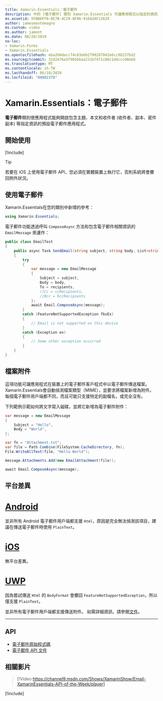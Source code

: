 ```yaml
---
title: Xamarin.Essentials：電子郵件
description: 中的 [電子郵件] 類別 Xamarin.Essentials 可讓應用程式以指定的資訊開啟預設的電子郵件應用程式，包括主旨、本文和收件者（收件者、副本、密件副本）。
ms.assetid: 5FBB6FF0-0E7B-4C29-8F06-91642AF12629
author: jamesmontemagno
ms.custom: video
ms.author: jamont
ms.date: 08/20/2019
no-loc:
- Xamarin.Forms
- Xamarin.Essentials
ms.openlocfilehash: eba2b6decc74c63e6b2790287842e6cc9b237bd2
ms.sourcegitcommit: 32d2476a5f9016baa231b7471c88c1d4ccc08eb8
ms.translationtype: MT
ms.contentlocale: zh-TW
ms.lasthandoff: 06/18/2020
ms.locfileid: "84802378"
---
```

# <a name="xamarinessentials-email"></a>Xamarin.Essentials：電子郵件

**電子郵件**類別使應用程式能夠開啟包含主題、本文和收件者 (收件者、副本、密件副本) 等指定資訊的預設電子郵件應用程式。

## <a name="get-started"></a>開始使用

[!include[](~/essentials/includes/get-started.md)]

> [!TIP]
> 若要在 iOS 上使用電子郵件 API，您必須在實體裝置上執行它，否則系統將會擲回例外狀況。

## <a name="using-email"></a>使用電子郵件

Xamarin.Essentials在您的類別中新增的參考：

```csharp
using Xamarin.Essentials;
```

電子郵件功能透過呼叫 `ComposeAsync` 方法和包含電子郵件相關資訊的 `EmailMessage` 來運作：

```csharp
public class EmailTest
{
    public async Task SendEmail(string subject, string body, List<string> recipients)
    {
        try
        {
            var message = new EmailMessage
            {
                Subject = subject,
                Body = body,
                To = recipients,
                //Cc = ccRecipients,
                //Bcc = bccRecipients
            };
            await Email.ComposeAsync(message);
        }
        catch (FeatureNotSupportedException fbsEx)
        {
            // Email is not supported on this device
        }
        catch (Exception ex)
        {
            // Some other exception occurred
        }
    }
}
```

## <a name="file-attachments"></a>檔案附件

這項功能可讓應用程式在裝置上的電子郵件客戶程式中以電子郵件傳送檔案。 Xamarin.Essentials會自動偵測檔案類型（MIME），並要求將檔案新增為附件。 每個電子郵件用戶端都不同，而且可能只支援特定的副檔名，或完全沒有。

下列範例示範如何將文字寫入磁碟，並將它新增為電子郵件附件：

```csharp
var message = new EmailMessage
{
    Subject = "Hello",
    Body = "World",
};

var fn = "Attachment.txt";
var file = Path.Combine(FileSystem.CacheDirectory, fn);
File.WriteAllText(file, "Hello World");

message.Attachments.Add(new EmailAttachment(file));

await Email.ComposeAsync(message);
```

## <a name="platform-differences"></a>平台差異

# <a name="android"></a>[Android](#tab/android)

並非所有 Android 電子郵件用戶端都支援 `Html`，原因是完全無法偵測該項目，建議在傳送電子郵件時使用 `PlainText`。

# <a name="ios"></a>[iOS](#tab/ios)

無平台差異。

# <a name="uwp"></a>[UWP](#tab/uwp)

因為嘗試傳送 `Html` 的 `BodyFormat` 會擲回 `FeatureNotSupportedException`，所以僅支援 `PlainText`。

並非所有電子郵件用戶端都支援傳送附件。 如需詳細資訊，請參閱[文件](https://docs.microsoft.com/windows/uwp/contacts-and-calendar/sending-email)。

-----

## <a name="api"></a>API

- [電子郵件原始程式碼](https://github.com/xamarin/Essentials/tree/main/Xamarin.Essentials/Email)
- [電子郵件 API 文件](xref:Xamarin.Essentials.Email)

## <a name="related-video"></a>相關影片

> [!Video https://channel9.msdn.com/Shows/XamarinShow/Email-XamarinEssentials-API-of-the-Week/player]

[!include[](~/essentials/includes/xamarin-show-essentials.md)]
